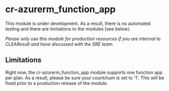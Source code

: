 # cr-azurerm_function_app

This module is under development.  As a result, there is no automated testing and there are limitations to the modules (see below).

*Please only use this module for production resources if you are internal to CLEAResult and have discussed with the SRE team.*

## Limitations
Right now, the cr-azurerm_function_app module supports one function app per plan.  As a result, please be sure your count/num is set to '1'.  This will be fixed prior to a production release of the module.
